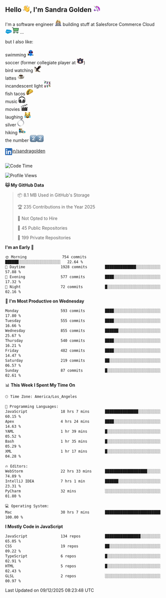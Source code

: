 ## Hello <img src="./static/emoji/wave.png" width="22" />, I'm Sandra Golden <img src="./static/emoji/unicorn-face.png" width="22" />

I'm a software engineer <img src="./static/emoji/female-technologist.png" width="22" /> building stuff at Salesforce Commerce Cloud <img src="./static/emoji/salesforce.png" width="22" /><img src="./static/emoji/commerce-cloud.png" width="22" />&nbsp;...

but I also like:<br/><br/>
swimming <img alt="swimming" src="./static/emoji/keep-swimming.png" width="22" /><br/>
soccer  (former collegiate player at <img src="./static/emoji/auburn.png" width="22" />)<br/>
bird watching <img src="./static/emoji/eagle.png" width="22" /><br/>
lattes <img src="./static/emoji/coffee.png" width="22" /><br/>
incandescent light <img src="./static/emoji/lights.png" width="22" /><br/>
fish tacos <img src="./static/emoji/taco.png" width="22" /><br/>
music <img src="./static/emoji/headphones.png" width="22" /><br/>
movies <img src="./static/emoji/movie-clapper.png" width="22" /><br/>
laughing <img src="./static/emoji/joy-cat.png" width="22" /><br/>
silver <img src="./static/emoji/silver-hoop.png" width="22" /><br/>
hiking <img src="./static/emoji/hiker.png" width="22" /><br/>
the number <img src="./static/emoji/two.png" width="22" /><img src="./static/emoji/two.png" width="22" />
<br/><br/>
<img align="left" alt="Sandra Golden | LinkedIn" width="22px" src="./static/emoji/linkedin.png" /> <a href="https://www.linkedin.com/in/sandragolden/">in/sandragolden</a>
<br/><br/>
<!--START_SECTION:waka-->
![Code Time](http://img.shields.io/badge/Code%20Time-1%2C356%20hrs%2020%20mins-blue)

![Profile Views](http://img.shields.io/badge/Profile%20Views-0-blue)

**🐱 My GitHub Data** 

> 📦 8.1 MB Used in GitHub's Storage 
 > 
> 🏆 235 Contributions in the Year 2025
 > 
> 🚫 Not Opted to Hire
 > 
> 📜 45 Public Repositories 
 > 
> 🔑 199 Private Repositories 
 > 
**I'm an Early 🐤** 

```text
🌞 Morning                754 commits         ██████░░░░░░░░░░░░░░░░░░░   22.64 % 
🌆 Daytime                1928 commits        ██████████████░░░░░░░░░░░   57.88 % 
🌃 Evening                577 commits         ████░░░░░░░░░░░░░░░░░░░░░   17.32 % 
🌙 Night                  72 commits          █░░░░░░░░░░░░░░░░░░░░░░░░   02.16 % 
```
📅 **I'm Most Productive on Wednesday** 

```text
Monday                   593 commits         ████░░░░░░░░░░░░░░░░░░░░░   17.80 % 
Tuesday                  555 commits         ████░░░░░░░░░░░░░░░░░░░░░   16.66 % 
Wednesday                855 commits         ██████░░░░░░░░░░░░░░░░░░░   25.67 % 
Thursday                 540 commits         ████░░░░░░░░░░░░░░░░░░░░░   16.21 % 
Friday                   482 commits         ████░░░░░░░░░░░░░░░░░░░░░   14.47 % 
Saturday                 219 commits         ██░░░░░░░░░░░░░░░░░░░░░░░   06.57 % 
Sunday                   87 commits          █░░░░░░░░░░░░░░░░░░░░░░░░   02.61 % 
```


📊 **This Week I Spent My Time On** 

```text
🕑︎ Time Zone: America/Los_Angeles

💬 Programming Languages: 
JavaScript               18 hrs 7 mins       ███████████████░░░░░░░░░░   60.15 % 
Apex                     4 hrs 24 mins       ████░░░░░░░░░░░░░░░░░░░░░   14.63 % 
YAML                     1 hr 39 mins        █░░░░░░░░░░░░░░░░░░░░░░░░   05.52 % 
Bash                     1 hr 35 mins        █░░░░░░░░░░░░░░░░░░░░░░░░   05.29 % 
XML                      1 hr 17 mins        █░░░░░░░░░░░░░░░░░░░░░░░░   04.28 % 

🔥 Editors: 
WebStorm                 22 hrs 33 mins      ███████████████████░░░░░░   74.89 % 
IntelliJ IDEA            7 hrs 1 min         ██████░░░░░░░░░░░░░░░░░░░   23.31 % 
PyCharm                  32 mins             ░░░░░░░░░░░░░░░░░░░░░░░░░   01.80 % 

💻 Operating System: 
Mac                      30 hrs 7 mins       █████████████████████████   100.00 % 
```

**I Mostly Code in JavaScript** 

```text
JavaScript               134 repos           ████████████████░░░░░░░░░   65.05 % 
CSS                      19 repos            ██░░░░░░░░░░░░░░░░░░░░░░░   09.22 % 
TypeScript               6 repos             █░░░░░░░░░░░░░░░░░░░░░░░░   02.91 % 
HTML                     5 repos             █░░░░░░░░░░░░░░░░░░░░░░░░   02.43 % 
GLSL                     2 repos             ░░░░░░░░░░░░░░░░░░░░░░░░░   00.97 % 
```




 Last Updated on 09/12/2025 08:23:48 UTC
<!--END_SECTION:waka-->
